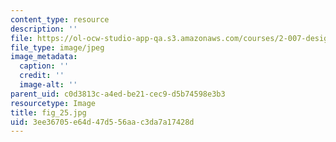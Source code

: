 ```yaml
---
content_type: resource
description: ''
file: https://ol-ocw-studio-app-qa.s3.amazonaws.com/courses/2-007-design-and-manufacturing-i-spring-2009/3ee36705e64d47d556aac3da7a17428d_fig_25.jpg
file_type: image/jpeg
image_metadata:
  caption: ''
  credit: ''
  image-alt: ''
parent_uid: c0d3813c-a4ed-be21-cec9-d5b74598e3b3
resourcetype: Image
title: fig_25.jpg
uid: 3ee36705-e64d-47d5-56aa-c3da7a17428d
---
```

